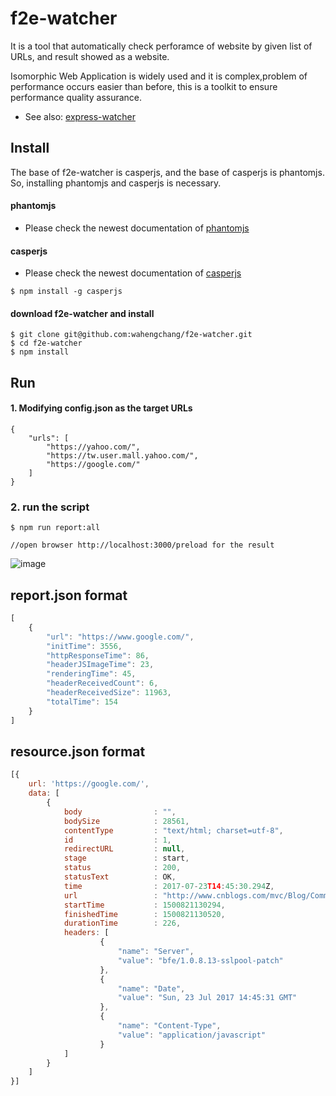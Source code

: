# f2e-watcher
It is a tool that automatically check perforamce of website by given list of URLs, and result showed as a website.

Isomorphic Web Application is widely used and it is complex,problem of  performance occurs easier than before, this is a toolkit to ensure performance quality assurance.

 - See also: [express-watcher](https://www.npmjs.com/package/express-watcher)

## Install
The base of f2e-watcher is casperjs, and the base of casperjs is phantomjs. So, installing phantomjs and casperjs is necessary. 

#### phantomjs
 - Please check the newest documentation of [phantomjs](http://phantomjs.org/)

#### casperjs
 - Please check the newest documentation of [casperjs](http://casperjs.org/)
 ```
 $ npm install -g casperjs
 ```

#### download f2e-watcher and install
```
$ git clone git@github.com:wahengchang/f2e-watcher.git
$ cd f2e-watcher
$ npm install
```

## Run

#### 1. Modifying config.json as the target URLs
```
{
    "urls": [
        "https://yahoo.com/",
        "https://tw.user.mall.yahoo.com/",
        "https://google.com/"
    ]
}
```

### 2. run the script
```
$ npm run report:all

//open browser http://localhost:3000/preload for the result
```
![image](https://user-images.githubusercontent.com/5538753/28765563-ff6b49b2-75fd-11e7-884e-1efd6a6a1ef3.png)


## report.json format
```js
[
    {
        "url": "https://www.google.com/",
        "initTime": 3556,
        "httpResponseTime": 86,
        "headerJSImageTime": 23,
        "renderingTime": 45,
        "headerReceivedCount": 6,
        "headerReceivedSize": 11963,
        "totalTime": 154
    }
]
```

## resource.json format
```js
[{
    url: 'https://google.com/', 
    data: [
        {
            body                : "",
            bodySize            : 28561,
            contentType         : "text/html; charset=utf-8",
            id                  : 1,
            redirectURL         : null,
            stage               : start,
            status              : 200,
            statusText          : OK,
            time                : 2017-07-23T14:45:30.294Z,
            url                 : "http://www.cnblogs.com/mvc/Blog/CommentForm.aspx?postId=4214669&blogApp=xinzhyu&_=1500821142589",
            startTime           : 1500821130294,
            finishedTime        : 1500821130520,
            durationTime        : 226,
            headers: [
                    {
                        "name": "Server",
                        "value": "bfe/1.0.8.13-sslpool-patch"
                    },
                    {
                        "name": "Date",
                        "value": "Sun, 23 Jul 2017 14:45:31 GMT"
                    },
                    {
                        "name": "Content-Type",
                        "value": "application/javascript"
                    }
            ]
        }
    ]
}]
```
